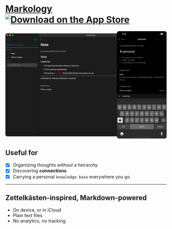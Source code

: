 # [Markology](https://idk.club/markology) [![Download on the App Store](https://tools.applemediaservices.com/api/badges/download-on-the-app-store/black/en-US)](https://apps.apple.com/us/app/markology/id1553649446)

![Markology on macOS and iOS](preview.png)

## Useful for

- [x] Organizing thoughts *without* a heirarchy
- [x] Discovering **connections**
- [x] Carrying a personal `knowledge base` everywhere you go

---

## Zettelkästen-inspired, Markdown-powered

- On device, or in iCloud
- Plain text files
- No analytics, no tracking
